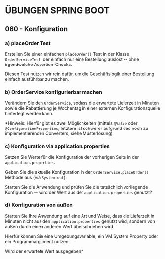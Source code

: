 # ÜBUNGEN SPRING BOOT

## 060 - Konfiguration

### a) placeOrder Test

Erstellen Sie einen einfachen `placeOrder()` Test in der Klasse `OrderServiceTest`, der einfach
nur eine Bestellung auslöst -- ohne irgendwelche Assertion-Checks.

Diesen Test nutzen wir rein dafür, um die Geschäftslogik einer Bestellung einfach ausführbar zu machen.

### b) OrderService konfigurierbar machen

Verändern Sie den `OrderService`, sodass die erwartete Lieferzeit in Minuten sowie die
Rabattierung je Wochentag in einer externen Konfigurationsquelle hinterlegt werden kann.

*Hinweis: Hierfür gibt es zwei Möglichkeiten (mittels `@Value` oder `@ConfigurationProperties`,
letztere ist schwerer aufgrund des noch zu implementierenden Converters, siehe Musterlösung)

### c) Konfiguration via application.properties

Setzen Sie Werte für die Konfiguration der vorherigen Seite in der `application.properties`.

Geben Sie die aktuelle Konfiguration in der `OrderService.placeOrder()` Methode aus (via `System.out`).

Starten Sie die Anwendung und prüfen Sie die tatsächlich vorliegende Konfiguration --
wird der Wert aus der `application.properties` genutzt?

### d) Konfiguration von außen

Starten Sie Ihre Anwendung auf eine Art und Weise, dass die Lieferzeit in Minuten nicht
aus den `application.properties` genutzt wird, sondern von außen durch einen anderen Wert
überschrieben wird.

Hierfür können Sie eine Umgebungsvariable, ein VM System Property oder ein Programmargument nutzen.

Wird der erwartete Wert ausgegeben?
